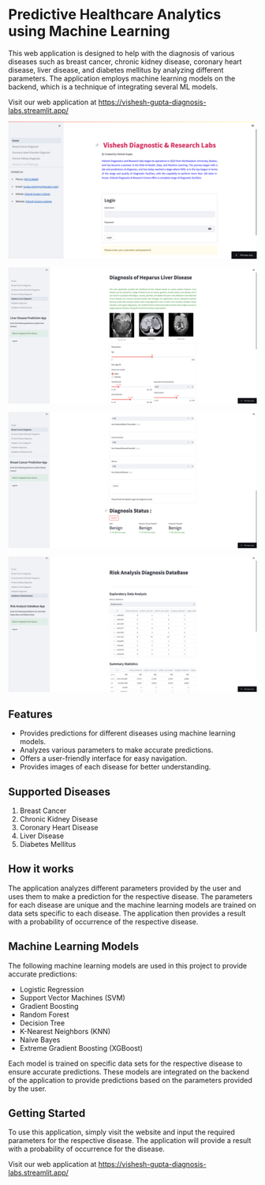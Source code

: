 <h1>Predictive Healthcare Analytics using Machine Learning</h1>

<p>This web application is designed to help with the diagnosis of various diseases such as breast cancer, chronic kidney disease, coronary heart disease, liver disease, and diabetes mellitus by analyzing different parameters. The application employs machine learning models on the backend, which is a technique of integrating several ML models.</p>

<p>Visit our web application at <a href="https://vishesh-gupta-diagnosis-labs.streamlit.app/">https://vishesh-gupta-diagnosis-labs.streamlit.app/</a></p>


![Home Page App](https://github.com/visheshgupta-BA/Predictive-Healthcare-Analytics-using-ML/blob/main/charts/Home_Page.png)

![User Input Parameters](https://github.com/visheshgupta-BA/Predictive-Healthcare-Analytics-using-ML/blob/main/charts/Disease_Parameters.png)

![Diagnosis Status](https://github.com/visheshgupta-BA/Predictive-Healthcare-Analytics-using-ML/blob/main/charts/Diagnosis_Status.png)

![Web Database](https://github.com/visheshgupta-BA/Predictive-Healthcare-Analytics-using-ML/blob/main/charts/Web_Database.png)

<h2>Features</h2>
<ul>
    <li>Provides predictions for different diseases using machine learning models.</li>
    <li>Analyzes various parameters to make accurate predictions.</li>
    <li>Offers a user-friendly interface for easy navigation.</li>
    <li>Provides images of each disease for better understanding.</li>
</ul>

<h2>Supported Diseases</h2>
<ol>
    <li>Breast Cancer</li>
    <li>Chronic Kidney Disease</li>
    <li>Coronary Heart Disease</li>
    <li>Liver Disease</li>
    <li>Diabetes Mellitus</li>
</ol>

<h2>How it works</h2>
<p>The application analyzes different parameters provided by the user and uses them to make a prediction for the respective disease. The parameters for each disease are unique and the machine learning models are trained on data sets specific to each disease. The application then provides a result with a probability of occurrence of the respective disease.</p>

<h2>Machine Learning Models</h2>
<p>The following machine learning models are used in this project to provide accurate predictions:</p>
<ul>
    <li>Logistic Regression</li>
    <li>Support Vector Machines (SVM)</li>
    <li>Gradient Boosting</li>
    <li>Random Forest</li>
    <li>Decision Tree</li>
    <li>K-Nearest Neighbors (KNN)</li>
    <li>Naive Bayes</li>
    <li>Extreme Gradient Boosting (XGBoost)</li>
</ul>
<p>Each model is trained on specific data sets for the respective disease to ensure accurate predictions. These models are integrated on the backend of the application to provide predictions based on the parameters provided by the user.</p>

<h2>Getting Started</h2>
<p>To use this application, simply visit the website and input the required parameters for the respective disease. The application will provide a result with a probability of occurrence for the disease.</p>

<p>Visit our web application at <a href="https://vishesh-gupta-diagnosis-labs.streamlit.app/">https://vishesh-gupta-diagnosis-labs.streamlit.app/</a></p>
